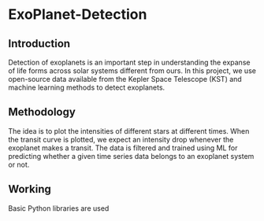 # ExoPlanet-Detection

## Introduction
Detection of exoplanets is an important step in understanding the expanse of life forms across solar systems different from ours. In this project, we use open-source data available from the Kepler Space Telescope (KST) and machine learning methods to detect exoplanets.

## Methodology
The idea is to plot the intensities of different stars at different times. When the transit curve is plotted, we expect an intensity drop whenever the exoplanet makes a transit. The data is filtered and trained using ML for predicting whether a given time series data belongs to an exoplanet system or not.

## Working
Basic Python libraries are used 
